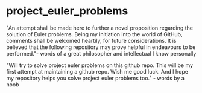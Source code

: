 # project_euler_problems
"An attempt shall be made here to further a novel proposition regarding the solution of Euler problems. Being my initiation into the world of GitHub, comments shall be welcomed heartily, for future considerations. It is believed that the following repository may prove helpful in endeavours to be performed."- words of a great philosopher and intellectual I know personally 

"Will try to solve project euler problems on this github repo.
This will be my first attempt at maintaining a github repo. Wish me good luck.
And I hope my repository helps you solve project euler problems too." - words by a noob
